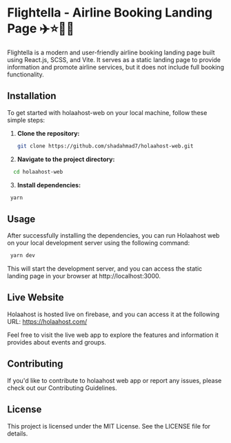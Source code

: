 # Flightella - Airline Booking Landing Page ✈️⭐💫🌟

Flightella is a modern and user-friendly airline booking landing page built using React.js, SCSS, and Vite. It serves as a static landing page to provide information and promote airline services, but it does not include full booking functionality.

## Installation

To get started with holaahost-web on your local machine, follow these simple steps:

1. **Clone the repository:**

   ```bash
   git clone https://github.com/shadahmad7/holaahost-web.git

2. **Navigate to the project directory:**
 ```bash
   cd holaahost-web
```

3. **Install dependencies:**
 ```bash
  yarn
```

## Usage

After successfully installing the dependencies, you can run Holaahost web on your local development server using the following command:

 ```bash
  yarn dev
```

This will start the development server, and you can access the static landing page in your browser at http://localhost:3000.

## Live Website

Holaahost is hosted live on firebase, and you can access it at the following URL: https://holaahost.com/

Feel free to visit the live web app to explore the features and information it provides about events and groups.

## Contributing

If you'd like to contribute to holaahost web app or report any issues, please check out our Contributing Guidelines.

## License

This project is licensed under the MIT License. See the LICENSE file for details.





